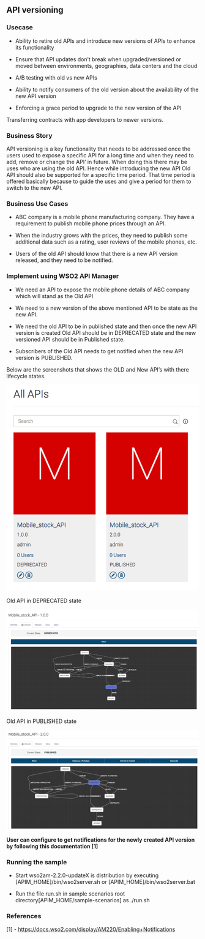 ## API versioning

### Usecase

* Ability to retire old APIs and introduce new versions of APIs to enhance its functionality

* Ensure that API updates don’t break when upgraded/versioned or moved between environments, geographies, data centers and the cloud

* A/B testing with old vs new APIs

* Ability to notify consumers of the old version about the availability of the new API version

* Enforcing a grace period to upgrade to the new version of the API

Transferring contracts with app developers to newer versions.

### Business Story

API versioning is a key functionality that needs to be addressed once the users used to expose a specific API for a long time and when they need to add, remove or change the API’ in future. When doing this there may be uses who are using the old API. Hence while introducing the new API Old API should also be supported for a specific time period. That time period is offered basically because to guide the uses and give a period for them to switch to the new API. 

### Business Use Cases

* ABC company is a mobile phone manufacturing company. They have a requirement to publish mobile phone prices through an API.

* When the industry grows with the prices, they need to publish some additional data such as a rating, user reviews of the mobile phones, etc.

* Users of the old API should know that there is a new API version released, and they need to be notified.

### Implement using WSO2 API Manager

* We need an API to expose the mobile phone details of ABC company which will stand as the Old API

* We need to a new version of the above mentioned API to be state as the new API.

* We need the old API to be in published state and then once the new API version is created Old API should be in DEPRECATED state and the new versioned API should be in Published state.

* Subscribers of the Old API needs to get notified when the new API version is PUBLISHED.

Below are the screenshots that shows the OLD and New API’s with there lifecycle states.

![](images/image_0.png)

Old API in DEPRECATED state

![](images/image_1.png)

Old API in PUBLISHED state

![](images/image_2.png)

 

**User can configure to get notifications for the newly created API version by following this documentation [1]**

### Running the sample

* Start wso2am-2.2.0-updateX is distribution by executing [APIM_HOME]/bin/wso2server.sh or [APIM_HOME]/bin/wso2server.bat

* Run the file run.sh in sample scenarios root directory[APIM_HOME/sample-scenarios] as ./run.sh

### References

[1] - https://docs.wso2.com/display/AM220/Enabling+Notifications

